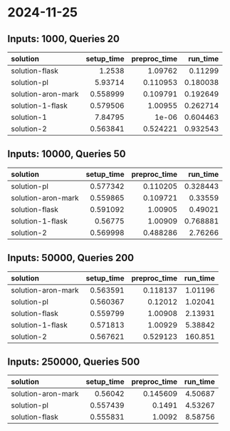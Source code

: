 # 2024-11-25

## Inputs: 1000, Queries 20

| solution           |   setup_time |   preproc_time |   run_time |
|:-------------------|-------------:|---------------:|-----------:|
| solution-flask     |     1.2538   |       1.09762  |   0.11299  |
| solution-pl        |     5.93714  |       0.110953 |   0.180038 |
| solution-aron-mark |     0.558999 |       0.109791 |   0.192649 |
| solution-1-flask   |     0.579506 |       1.00955  |   0.262714 |
| solution-1         |     7.84795  |       1e-06    |   0.604463 |
| solution-2         |     0.563841 |       0.524221 |   0.932543 |

## Inputs: 10000, Queries 50

| solution           |   setup_time |   preproc_time |   run_time |
|:-------------------|-------------:|---------------:|-----------:|
| solution-pl        |     0.577342 |       0.110205 |   0.328443 |
| solution-aron-mark |     0.559865 |       0.109721 |   0.33559  |
| solution-flask     |     0.591092 |       1.00905  |   0.49021  |
| solution-1-flask   |     0.56775  |       1.00909  |   0.768881 |
| solution-2         |     0.569998 |       0.488286 |   2.76266  |

## Inputs: 50000, Queries 200

| solution           |   setup_time |   preproc_time |   run_time |
|:-------------------|-------------:|---------------:|-----------:|
| solution-aron-mark |     0.563591 |       0.118137 |    1.01196 |
| solution-pl        |     0.560367 |       0.12012  |    1.02041 |
| solution-flask     |     0.559799 |       1.00908  |    2.13931 |
| solution-1-flask   |     0.571813 |       1.00929  |    5.38842 |
| solution-2         |     0.567621 |       0.529123 |  160.851   |

## Inputs: 250000, Queries 500

| solution           |   setup_time |   preproc_time |   run_time |
|:-------------------|-------------:|---------------:|-----------:|
| solution-aron-mark |     0.56042  |       0.145609 |    4.50687 |
| solution-pl        |     0.557439 |       0.1491   |    4.53267 |
| solution-flask     |     0.555831 |       1.0092   |    8.58756 |